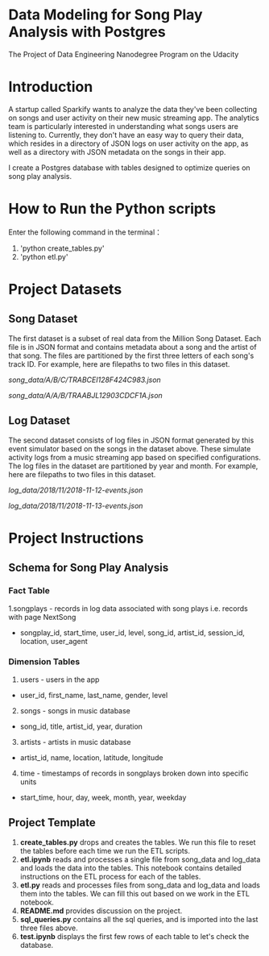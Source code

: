 # Data Modeling for Song Play Analysis with Postgres

The Project of Data Engineering Nanodegree Program on the Udacity

# Introduction

A startup called Sparkify wants to analyze the data they've been collecting on songs and user activity on their new music streaming app. The analytics team is particularly interested in understanding what songs users are listening to. Currently, they don't have an easy way to query their data, which resides in a directory of JSON logs on user activity on the app, as well as a directory with JSON metadata on the songs in their app.

I create a Postgres database with tables designed to optimize queries on song play analysis.

# How to Run the Python scripts

Enter the following command in the terminal：
1. 'python create_tables.py'
2. 'python etl.py'

# Project Datasets

## Song Dataset
The first dataset is a subset of real data from the Million Song Dataset. Each file is in JSON format and contains metadata about a song and the artist of that song. The files are partitioned by the first three letters of each song's track ID. For example, here are filepaths to two files in this dataset.

*song_data/A/B/C/TRABCEI128F424C983.json*

*song_data/A/A/B/TRAABJL12903CDCF1A.json*

## Log Dataset
The second dataset consists of log files in JSON format generated by this event simulator based on the songs in the dataset above. These simulate activity logs from a music streaming app based on specified configurations.
The log files in the dataset are partitioned by year and month. For example, here are filepaths to two files in this dataset.

*log_data/2018/11/2018-11-12-events.json*

*log_data/2018/11/2018-11-13-events.json*

# Project Instructions
## Schema for Song Play Analysis
### Fact Table
1.songplays - records in log data associated with song plays i.e. records with page NextSong
- songplay_id, start_time, user_id, level, song_id, artist_id, session_id, location, user_agent
### Dimension Tables
1. users - users in the app
  - user_id, first_name, last_name, gender, level
2. songs - songs in music database
  - song_id, title, artist_id, year, duration
3. artists - artists in music database
  - artist_id, name, location, latitude, longitude
4. time - timestamps of records in songplays broken down into specific units
  - start_time, hour, day, week, month, year, weekday

## Project Template
1. **create_tables.py** drops and creates the tables. We run this file to reset the tables before each time we run the ETL scripts.
2. **etl.ipynb** reads and processes a single file from song_data and log_data and loads the data into the tables. This notebook contains detailed instructions on the ETL process for each of the tables.
3. **etl.py** reads and processes files from song_data and log_data and loads them into the tables. We can fill this out based on we work in the ETL notebook.
4. **README.md** provides discussion on the project.
5. **sql_queries.py** contains all the sql queries, and is imported into the last three files above.
6. **test.ipynb** displays the first few rows of each table to let's check the database.